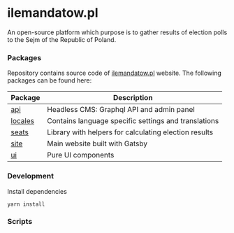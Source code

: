 # ilemandatow.pl

An open-source platform which purpose is to gather results of election polls to the Sejm of the Republic of Poland.

### Packages

Repository contains source code of [ilemandatow.pl](https://ilemandatow.pl) website. The following packages can be found here:

| Package                                                                      | Description                                           |
| ---------------------------------------------------------------------------- | ----------------------------------------------------- |
| [api](https://github.com/MMMalik/ilemandatow/tree/main/packages/api)         | Headless CMS: Graphql API and admin panel             |
| [locales](https://github.com/MMMalik/ilemandatow/tree/main/packages/locales) | Contains language specific settings and translations  |
| [seats](https://github.com/MMMalik/ilemandatow/tree/main/packages/seats)     | Library with helpers for calculating election results |
| [site](https://github.com/MMMalik/ilemandatow/tree/main/packages/site)       | Main website built with Gatsby                        |
| [ui](https://github.com/MMMalik/ilemandatow/tree/main/packages/ui)           | Pure UI components                                    |

### Development

Install dependencies

```
yarn install
```

### Scripts
